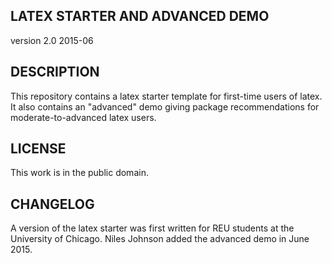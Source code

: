 LATEX STARTER AND ADVANCED DEMO
--

version 2.0  2015-06


DESCRIPTION
-----------

This repository contains a latex starter template for first-time users
of latex.  It also contains an "advanced" demo giving package
recommendations for moderate-to-advanced latex users.


LICENSE
--
This work is in the public domain.


CHANGELOG
--

A version of the latex starter was first written for REU students at
the University of Chicago.  Niles Johnson added the advanced demo in
June 2015.
